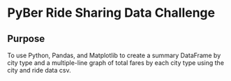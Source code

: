 # PyBer Ride Sharing Data Challenge

## Purpose
To use Python, Pandas, and Matplotlib to create a summary DataFrame by city type and a multiple-line graph of total fares by each city type using the city and ride data csv.
